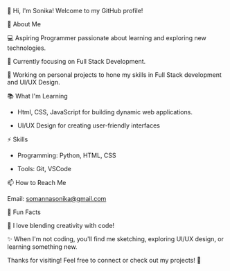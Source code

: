 👋 Hi, I'm Sonika!
Welcome to my GitHub profile!

🌟 About Me

💻 Aspiring Programmer passionate about learning and exploring new technologies.

🌱 Currently focusing on Full Stack Development.

🚀 Working on personal projects to hone my skills in Full Stack development and UI/UX Design.


📚 What I'm Learning

 - Html, CSS, JavaScript for building dynamic web applications.

 - UI/UX Design for creating user-friendly interfaces


⚡ Skills

 - Programming: Python, HTML, CSS

 - Tools: Git, VSCode

📫 How to Reach Me

Email: somannasonika@gmail.com

🌈 Fun Facts

🎨 I love blending creativity with code!

✨ When I'm not coding, you'll find me sketching, exploring UI/UX design, or learning something new.

Thanks for visiting! Feel free to connect or check out my projects! 🚀
